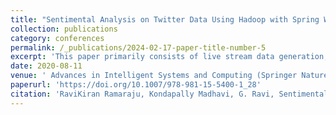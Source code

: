 ```yaml
---
title: "Sentimental Analysis on Twitter Data Using Hadoop with Spring Web MVC"
collection: publications
category: conferences
permalink: /_publications/2024-02-17-paper-title-number-5
excerpt: 'This paper primarily consists of live stream data generation, process and visualization through GUI based application for the results. Output will be visualized through Google Charts. Opinion tweet results will be displayed in the form of pie charts.'
date: 2020-08-11
venue: ' Advances in Intelligent Systems and Computing (Springer Nature) 2020'
paperurl: 'https://doi.org/10.1007/978-981-15-5400-1_28'
citation: 'RaviKiran Ramaraju, Kondapally Madhavi, G. Ravi, Sentimental Analysis on Twitter Data Using Hadoop with Spring Web MVC. Intelligent System Design. Advances in Intelligent Systems and Computing (Springer Nature), vol 1171. Springer, Singapore, pp. 265–273, 2020'
---
```


